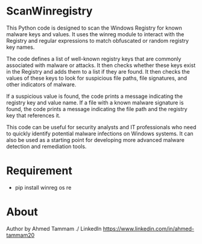 # ScanWinregistry
This Python code is designed to scan the Windows Registry for known malware keys and values. It uses the winreg module to interact with the Registry and regular expressions to match obfuscated or random registry key names.

The code defines a list of well-known registry keys that are commonly associated with malware or attacks. It then checks whether these keys exist in the Registry and adds them to a list if they are found. It then checks the values of these keys to look for suspicious file paths, file signatures, and other indicators of malware.

If a suspicious value is found, the code prints a message indicating the registry key and value name. If a file with a known malware signature is found, the code prints a message indicating the file path and the registry key that references it.

This code can be useful for security analysts and IT professionals who need to quickly identify potential malware infections on Windows systems. It can also be used as a starting point for developing more advanced malware detection and remediation tools.

# Requirement 
-  pip install winreg os re 

# About
Author by Ahmed Tammam
./ 
LinkedIn https://www.linkedin.com/in/ahmed-tammam20
 
